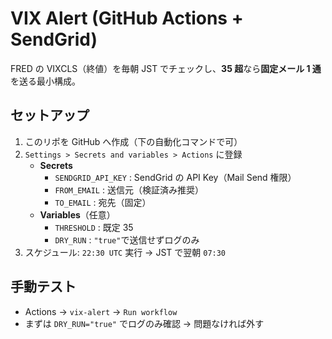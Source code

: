 # VIX Alert (GitHub Actions + SendGrid)

FRED の VIXCLS（終値）を毎朝 JST でチェックし、**35 超**なら**固定メール 1 通**を送る最小構成。

## セットアップ

1. このリポを GitHub へ作成（下の自動化コマンドで可）
2. `Settings > Secrets and variables > Actions` に登録
   - **Secrets**
     - `SENDGRID_API_KEY` : SendGrid の API Key（Mail Send 権限）
     - `FROM_EMAIL` : 送信元（検証済み推奨）
     - `TO_EMAIL` : 宛先（固定）
   - **Variables**（任意）
     - `THRESHOLD` : 既定 35
     - `DRY_RUN` : `"true"`で送信せずログのみ
3. スケジュール: `22:30 UTC` 実行 → JST で翌朝 `07:30`

## 手動テスト

- Actions → `vix-alert` → `Run workflow`
- まずは `DRY_RUN="true"` でログのみ確認 → 問題なければ外す
